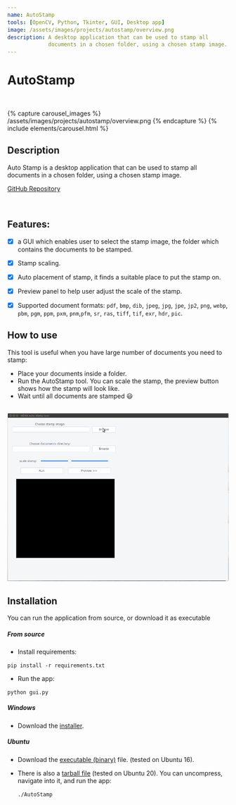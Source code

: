 ```yaml
---
name: AutoStamp
tools: [OpenCV, Python, Tkinter, GUI, Desktop app]
image: /assets/images/projects/autostamp/overview.png
description: A desktop application that can be used to stamp all
             documents in a chosen folder, using a chosen stamp image.
---
```




# **AutoStamp**

<br>

{% capture carousel_images %}
/assets/images/projects/autostamp/overview.png
{% endcapture %}
{% include elements/carousel.html %}




## Description
Auto Stamp is a desktop application that can be used to stamp all documents in a chosen folder, using a chosen stamp image.

<a href="https://github.com/hasauino/auto_stamp" class="btn btn-outline-dark" role="button" aria-pressed="true"> <i class="fab fa-github"></i> GitHub Repository </a>

<br>

## Features:

- [x]  a GUI which enables user to select the stamp image, the folder which contains the documents to be stamped.
- [x]  Stamp scaling.
- [x]  Auto placement of stamp, it finds a suitable place to put the stamp on.
- [x]  Preview panel to help user adjust the scale of the stamp.
- [x]  Supported document formats: `pdf`, `bmp`, `dib`, `jpeg`, `jpg`, `jpe`, `jp2`, `png`, `webp`, `pbm`, `pgm`, `ppm`, `pxm`, `pnm`,`pfm`, `sr`, `ras`, `tiff`, `tif`, `exr`, `hdr`, `pic`.


## How to use

This tool is useful when you have large number of documents you need to stamp:

- Place your documents inside a folder.
- Run the AutoStamp tool. You can scale the stamp, the preview button shows how the stamp will look like.
- Wait until all documents are stamped :smiley:

<br>

<img src="/assets/images/projects/autostamp/howto.gif" alt="how to" style="zoom:100%;" />

<br>

## Installation

You can run the application from source, or download it as executable

##### From source

- Install requirements:

```
pip install -r requirements.txt
```

- Run the app:

```
python gui.py 
```

##### Windows

- Download the [installer](https://github.com/hasauino/auto_stamp/releases/download/v0.0.2/AutoStamp_win_installer.exe).

##### Ubuntu

- Download the [executable (binary)](https://github.com/hasauino/auto_stamp/releases/download/v0.0.2/AutoStamp_ubuntu) file. (tested on Ubuntu 16).

- There is also a [tarball file](https://github.com/hasauino/auto_stamp/releases/download/v0.0.2/AutoStamp_Ubuntu20.tar.xz) (tested on Ubuntu 20). You can uncompress, navigate into it, and run the app:

  ```
  ./AutoStamp
  ```

